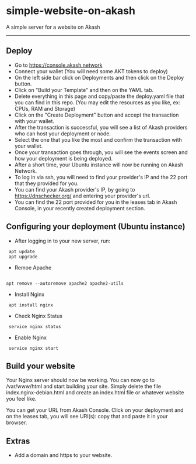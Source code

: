 # simple-website-on-akash
A simple server for a website on Akash

---

## Deploy

- Go to https://console.akash.network
- Connect your wallet (You will need some AKT tokens to deploy)
- On the left side bar click on Deployments and then click on the Deploy button.
- Click on "Build your Template" and then on the YAML tab.
- Delete everything in this page and copy/paste the deploy.yaml file that you can find in this repo. (You may edit the resources as you like, ex: CPUs, RAM and Storage)
- Click on the "Create Deployment" button and accept the transaction with your wallet.
- After the transaction is successful, you will see a list of Akash providers who can host your deployment or node.
- Select the one that you like the most and confirm the transaction with your wallet.
- Once your transaction goes through, you will see the events screen and how your deployment is being deployed.
- After a short time, your Ubuntu instance will now be running on Akash Network.
- To log in via ssh, you will need to find your provider's IP and the 22 port that they provided for you.
- You can find your Akash provider's IP, by going to https://dnschecker.org/ and entering your provider's url.
- You can find the 22 port provided for you in the leases tab in Akash Console, in your recently created deployment section. 

## Configuring your deployment (Ubuntu instance)

- After logging in to your new server, run:

``` 
 apt update
 apt upgrade 
```

- Remoe Apache

```

apt remove --autoremove apache2 apache2-utils  
```

- Install Nginx

``` 
 apt install nginx
```

- Check Nginx Status

``` 
 service nginx status
```

- Enable Nginx

``` 
 service nginx start
```

## Build your website

Your Nginx server should now be working. You can now go to /var/www/html and start building your site.  Simply delete the file index.nginx-debian.html and create an index.html file or whatever website you feel like.

You can get your URL from Akash Console. Click on your deployment and on the leases tab, you will see URI(s): copy that and paste it in your browser. 

## Extras

- Add a domain and https to your website. 
